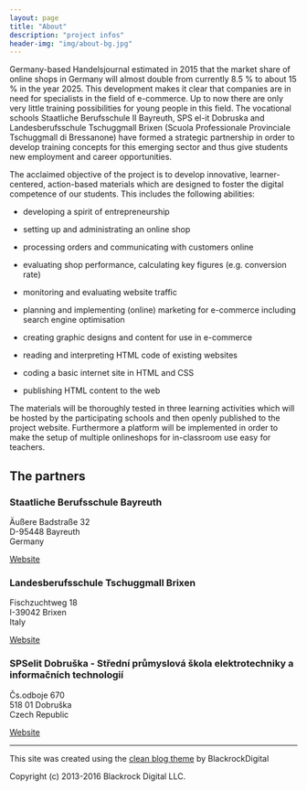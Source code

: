 ```yaml
---
layout: page
title: "About"
description: "project infos"
header-img: "img/about-bg.jpg"
---
```


Germany-based Handelsjournal estimated in 2015 that the market share of online shops in Germany will almost double from currently 8.5 % to about 15 % in the year 2025. This development makes it clear that companies are in need for specialists in the field of e-commerce. Up to now there are only very little training possibilities for young people in this field. The vocational schools Staatliche Berufsschule II Bayreuth, SPS el-it Dobruska and Landesberufsschule Tschuggmall Brixen (Scuola Professionale Provinciale Tschuggmall di Bressanone) have formed a strategic partnership in order to develop training concepts for this emerging sector and thus give students new employment and career opportunities.

The acclaimed objective of the project is to develop innovative, learner-centered, action-based materials which are designed to foster the digital competence of our students. This includes the following abilities:

- developing a spirit of entrepreneurship
- setting up and administrating an online shop
- processing orders and communicating with customers online
- evaluating shop performance, calculating key figures (e.g. conversion rate)

- monitoring and evaluating website traffic
- planning and implementing (online) marketing for e-commerce including search engine optimisation
- creating graphic designs and content for use in e-commerce

- reading and interpreting HTML code of existing websites
- coding a basic internet site in HTML and CSS
- publishing HTML content to the web

The materials will be thoroughly tested in three learning activities which will be hosted by the participating schools and then openly published to the project website. Furthermore a platform will be implemented in order to make the setup of multiple onlineshops for in-classroom use easy for teachers.

## The partners

<!-- Include Google maps stuff-->
<script type="text/javascript" src="https://maps.google.com/maps/api/js?sensor=false&key=AIzaSyDvcL__RB06mmPrpbzj88CnN23GbN9p-Lc"></script>
<script src="/js/partner_google_maps.js"></script>
<div id="map_canvas"></div>

### Staatliche Berufsschule Bayreuth
Äußere Badstraße 32  
D-95448 Bayreuth  
Germany  
<p><a href="https://kbs-bth.de" target="_blank">Website</a></p>


### Landesberufsschule Tschuggmall Brixen 
Fischzuchtweg 18  
I-39042 Brixen  
Italy  
<p><a href="http://www.tschuggmall.berufsschule.it" target="_blank">Website</a></p>


###  SPSelit Dobruška - Střední průmyslová škola elektrotechniky a informačních technologií
Čs.odboje 670  
518 01 Dobruška  
Czech Republic  
<p><a href="https://spselitdobruska.cz" target="_blank">Website</a></p>

<hr>

This site was created using the [clean blog theme](https://github.com/BlackrockDigital/startbootstrap-clean-blog-jekyll) by BlackrockDigital

Copyright (c) 2013-2016 Blackrock Digital LLC.
